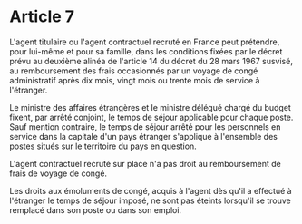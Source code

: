 # Article 7

L'agent titulaire ou l'agent contractuel recruté en France peut prétendre, pour lui-même et pour sa famille, dans les conditions fixées par le décret prévu au deuxième alinéa de l'article 14 du décret  du 28 mars 1967 susvisé, au remboursement des frais occasionnés par un voyage de congé administratif après dix mois, vingt mois ou trente mois de service à l'étranger.

Le ministre des affaires étrangères et le ministre délégué chargé du budget fixent, par arrêté conjoint, le temps de séjour applicable pour chaque poste. Sauf mention contraire, le temps de séjour arrêté pour les personnels en service dans la capitale d'un pays étranger s'applique à l'ensemble des postes situés sur le territoire du pays en question.

L'agent contractuel recruté sur place n'a pas droit au remboursement de frais de voyage de congé.

Les droits aux émoluments de congé, acquis à l'agent dès qu'il a effectué à l'étranger le temps de séjour imposé, ne sont pas éteints lorsqu'il se trouve remplacé dans son poste ou dans son emploi.
